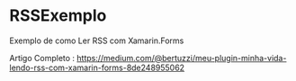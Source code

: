 # RSSExemplo
Exemplo de como Ler RSS com Xamarin.Forms

Artigo Completo : https://medium.com/@bertuzzi/meu-plugin-minha-vida-lendo-rss-com-xamarin-forms-8de248955062
